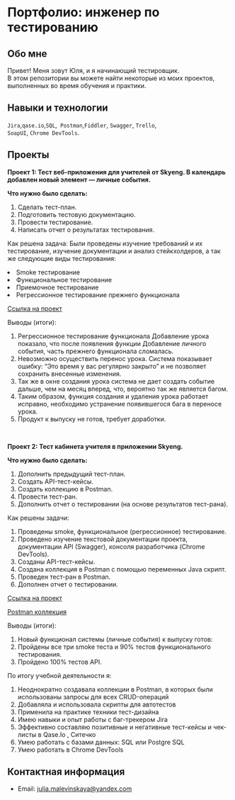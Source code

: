 # Портфолио: инженер по тестированию

## Обо мне 

Привет! Меня зовут Юля, и я начинающий тестировщик. <br>
В этом репозитории вы можете найти некоторые из моих проектов, выполненных во время обучения и практики.
<br>

## Навыки и технологии
``Jira``,``qase.io``,``SQL``,`` Postman``,``Fiddler``, ``Swagger``, ``Trello``, <br>
``SoapUI``, ``Chrome DevTools``.




## Проекты

<p><b>Проект 1: Тест веб-приложения для учителей от Skyeng. В календарь добавлен новый элемент — личные события.</b></p>
<p><b>Что нужно было сделать:</b><p>
<ol>
<li>Cделать тест-план.</li>
 
 <li>Подготовить тестовую документацию.</li>

 <li>Провести тестирование.</li>

 <li>Написать отчет о результатах тестирования.</li>
</ol>

<p>Как решена задача: Были проведены изучение требований и их тестирование, изучение документации и анализ стейкхолдеров, а так же следующие виды тестирования:</p>

<li>Smoke тестирование</li>

<li>Функциональное тестирование</li>

<li>Приемочное тестирование</li>

<li>Регрессионное тестирование прежнего функционала</li>
<p>
<a href="https://docs.google.com/document/d/1ZGP36qMIv4fAZ74Vwnf6FtyW1ibBtTB6_A7eDrFbyYk/edit#heading=h.3al21fjsvtja">Ссылка на проект</a>
 
 <p>Выводы (итоги):<p>
<ol>
<li>Регрессионное тестирование функционала Добавление урока показало, что после появления функции Добавление личного события, часть прежнего функционала сломалась.</li>
<li>Невозможно осуществить перенос урока. Система показывает ошибку: “Это время у вас регулярно закрыто” и не позволяет сохранить  внесенные изменения. </li>
<li>Так же в окне создания урока система не дает создать событие дальше, чем на месяц вперед, что, вероятно так же является багом.</li>
<li>Таким образом, функция создания и удаления урока работает исправно, необходимо устранение появившегося бага в переносе урока.</li>

<li>Продукт к выпуску не готов, требует доработки.</li>
</ol>


<br> 

<p><b>Проект 2: Тест кабинета учителя в приложении Skyeng.</b></p>
<p><b>Что нужно было сделать:</b><p>
<ol>
 <li>Дополнить предыдущий тест-план.</li>
 <li>Создать API-тест-кейсы.</li>
 <li>Создать коллекцию в Postman.</li>
 <li>Провести тест-ран.</li>
 <li>Дополнить отчет о тестировании (на основе результатов тест-рана).</li>
</ol>

<p>Как решены задачи:<p>
<ol>
<li>Проведены smoke, функциональное (регрессионное) тестирование.</li>
 <li>Проведено изучение текстовой документации проекта, документации API (Swagger), консоля разработчика (Chrome DevTools).</li>
 <li>Созданы API-тест-кейсы.</li>
 <li>Создана коллекция в Postman с помощью переменных Java скрипт.</li>
 <li>Проведен тест-ран в Postman.</li>
 <li>Дополнен отчет о тестировании.</li>
</ol>

<a href="https://docs.google.com/document/d/1oQtJ8ssaiagn2chE5XLAXWKrPuWof7Zk745BRL6-NdE/edit?usp=sharing">Ссылка на проект</a>

<a href="%D0%94%D0%BE%D0%B1%D0%B0%D0%B2%D0%BB%D0%B5%D0%BD%D0%B8%D0%B5%20%D0%BB%D0%B8%D1%87%D0
%BD%D1%8B%D1%85%20%D1%81%D0%BE%D0%B1%D1%8B%D1%82%D0%B8%D0%B8%CC%86.postman_collection.json">Postman коллекция</a>

 <p>Выводы (итоги):<p>
<ol>
<li>Новый функционал системы (личные события) к выпуску готов:
<li> Пройдены все три smoke теста и 90% тестов функционального тестирования.</li>
<li>Пройдено 100% тестов API.</li>
</ol>

<p>По итогу учебной деятельности я:<p>
 <ol>
<li>Неоднократно создавала коллекции в Postman, в которых были использованы запросы для всех CRUD-операций</li>
<li>Добавляла и использовала скрипты для автотестов</li>
<li>Применила на практике техники тест-дизайна</li>
<li>Имею навыки и опыт работы с баг-трекером Jira</li>
<li> Эффективно составляю позитивные и негативные тест-кейсы и чек-листы в Qase.Io , Ситечко</li>
<li>Умею работать с базами данных: SQL или Postgre SQL</li>
<li>Умею работать в Chrome DevTools</li>
</ol>

## Контактная информация
- Email: julia.malevinskaya@yandex.com
